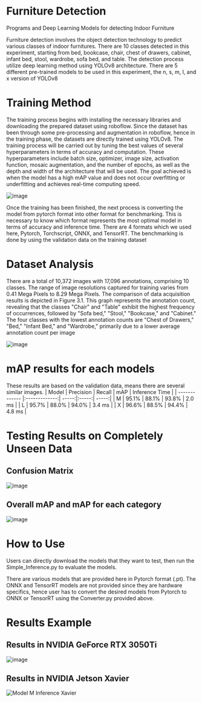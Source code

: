 # Furniture Detection
Programs and Deep Learning Models for detecting Indoor Furniture

Furniture detection involves the object detection technology to predict various classes of indoor furnitures. There are 10 classes detected in this experiment, starting from bed, bookcase, chair, chest of drawers, cabinet, infant bed, stool, wardrobe, sofa bed, and table. The detection process utilize deep learning method using YOLOv8 architecture. There are 5 different pre-trained models to be used in this experiment, the n, s, m, l, and x version of YOLOv8

# Training Method
The training process begins with installing the necessary libraries and downloading the prepared dataset using roboflow. Since the dataset has been through some pre-processing and augmentation in roboflow, hence in the training phase, the datasets are directly trained using YOLOv8. The training process will be carried out by tuning the best values of several hyperparameters in terms of accuracy and computation. These hyperparameters include batch size, optimizer, image size, activation function, mosaic augmentation, and the number of epochs, as well as the depth and width of the architecture that will be used. The goal achieved is when the model has a high mAP value and does not occur overfitting or underfitting and achieves real-time computing speed. 

![image](https://github.com/arfashaha/FurnitureDetection/assets/64786796/d6bc228a-acfa-4140-98d0-f7754232c7ea)

Once the training has been finished, the next process is converting the model from pytorch format into other format for benchmarking. This is necessary to know which format represents the most optimal model in terms of accuracy and inference time. There are 4 formats which we used here, Pytorch, Torchscript, ONNX, and TensorRT. The benchmarking is done by using the validation data on the training dataset

# Dataset Analysis

There are a total of 10,372 images with 17,096 annotations, comprising 10 classes. The range of image resolutions captured for training varies from 0.41 Mega Pixels to 8.29 Mega Pixels. The comparison of data acquisition results is depicted in Figure 3.1. This graph represents the annotation count, revealing that the classes "Chair" and "Table" exhibit the highest frequency of occurrences, followed by "Sofa bed," "Stool," "Bookcase," and "Cabinet." The four classes with the lowest annotation counts are "Chest of Drawers," "Bed," "Infant Bed," and "Wardrobe," primarily due to a lower average annotation count per image

![image](https://github.com/arfashaha/FurnitureDetection/assets/64786796/44f72423-f8b3-4468-9a1a-035e8643c5db)

# mAP results for each models

These results are based on the validation data, means there are several similar images.
| Model | Precision | Recall  | mAP | Inference Time  |
| ------------- |:-------------:| -----:|:-----:| -----:|
| M | 95.1% | 88.1% | 93.8% | 2.0 ms |
| L | 95.7% | 88.0% | 94.0% | 3.4 ms |
| X | 96.6% | 88.5% | 94.4% | 4.8 ms |

# Testing Results on Completely Unseen Data

## Confusion Matrix

![image](https://github.com/arfashaha/FurnitureDetection/assets/64786796/4494cf8a-6dd0-4f60-b57c-bc524bb2fdd0)

## Overall mAP and mAP for each category

![image](https://github.com/arfashaha/FurnitureDetection/assets/64786796/b86ef5a6-0b7a-4fad-bd93-801ab4ebda08)

# How to Use

Users can directly download the models that they want to test, then run the Simple_Inference.py to evaluate the models.

There are various models that are provided here in Pytorch format (.pt). The ONNX and TensorRT models are not provided since they are hardware specifics, hence user has to convert the desired models from Pytorch to ONNX or TensorRT using the Converter.py provided above.

# Results Example

## Results in NVIDIA GeForce RTX 3050Ti

![image](https://github.com/arfashaha/FurnitureDetection/assets/64786796/246371f0-7514-440c-bd87-2dcb53d72b13)

## Results in NVIDIA Jetson Xavier

![Model M Inference Xavier](https://github.com/arfashaha/FurnitureDetection/assets/64786796/5c9432a1-812b-4ef5-a6e0-0ac12e83e6d2)
